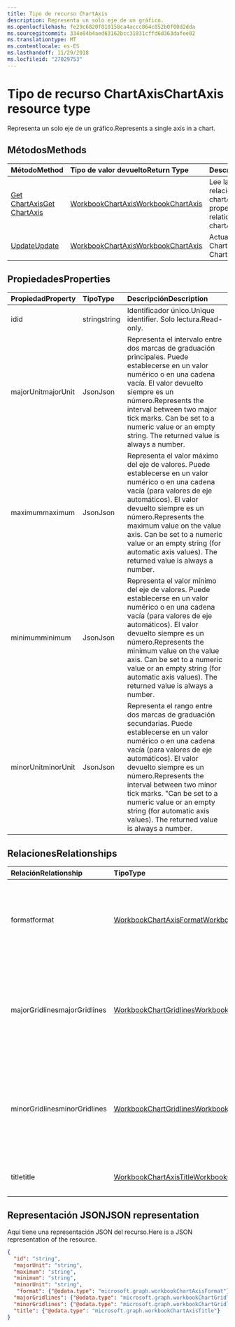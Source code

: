 ```yaml
---
title: Tipo de recurso ChartAxis
description: Representa un solo eje de un gráfico.
ms.openlocfilehash: fe29c6820f810158ca4accc864c852b0f00d2dda
ms.sourcegitcommit: 334e84b4aed63162bcc31831cffd6d363dafee02
ms.translationtype: MT
ms.contentlocale: es-ES
ms.lasthandoff: 11/29/2018
ms.locfileid: "27029753"
---
```

# <a name="chartaxis-resource-type"></a><span data-ttu-id="bba33-103">Tipo de recurso ChartAxis</span><span class="sxs-lookup"><span data-stu-id="bba33-103">ChartAxis resource type</span></span>

<span data-ttu-id="bba33-104">Representa un solo eje de un gráfico.</span><span class="sxs-lookup"><span data-stu-id="bba33-104">Represents a single axis in a chart.</span></span>


## <a name="methods"></a><span data-ttu-id="bba33-105">Métodos</span><span class="sxs-lookup"><span data-stu-id="bba33-105">Methods</span></span>

| <span data-ttu-id="bba33-106">Método</span><span class="sxs-lookup"><span data-stu-id="bba33-106">Method</span></span>           | <span data-ttu-id="bba33-107">Tipo de valor devuelto</span><span class="sxs-lookup"><span data-stu-id="bba33-107">Return Type</span></span>    |<span data-ttu-id="bba33-108">Descripción</span><span class="sxs-lookup"><span data-stu-id="bba33-108">Description</span></span>|
|:---------------|:--------|:----------|
|[<span data-ttu-id="bba33-109">Get ChartAxis</span><span class="sxs-lookup"><span data-stu-id="bba33-109">Get ChartAxis</span></span>](../api/chartaxis-get.md) | [<span data-ttu-id="bba33-110">WorkbookChartAxis</span><span class="sxs-lookup"><span data-stu-id="bba33-110">WorkbookChartAxis</span></span>](chartaxis.md) |<span data-ttu-id="bba33-111">Lee las propiedades y relaciones del objeto chartAxis.</span><span class="sxs-lookup"><span data-stu-id="bba33-111">Read properties and relationships of chartAxis object.</span></span>|
|[<span data-ttu-id="bba33-112">Update</span><span class="sxs-lookup"><span data-stu-id="bba33-112">Update</span></span>](../api/chartaxis-update.md) | [<span data-ttu-id="bba33-113">WorkbookChartAxis</span><span class="sxs-lookup"><span data-stu-id="bba33-113">WorkbookChartAxis</span></span>](chartaxis.md)   |<span data-ttu-id="bba33-114">Actualiza el objeto ChartAxis.</span><span class="sxs-lookup"><span data-stu-id="bba33-114">Update ChartAxis object.</span></span> |

## <a name="properties"></a><span data-ttu-id="bba33-115">Propiedades</span><span class="sxs-lookup"><span data-stu-id="bba33-115">Properties</span></span>
| <span data-ttu-id="bba33-116">Propiedad</span><span class="sxs-lookup"><span data-stu-id="bba33-116">Property</span></span>     | <span data-ttu-id="bba33-117">Tipo</span><span class="sxs-lookup"><span data-stu-id="bba33-117">Type</span></span>   |<span data-ttu-id="bba33-118">Descripción</span><span class="sxs-lookup"><span data-stu-id="bba33-118">Description</span></span>|
|:---------------|:--------|:----------|
| <span data-ttu-id="bba33-119">id</span><span class="sxs-lookup"><span data-stu-id="bba33-119">id</span></span>       |<span data-ttu-id="bba33-120">string</span><span class="sxs-lookup"><span data-stu-id="bba33-120">string</span></span>   | <span data-ttu-id="bba33-121">Identificador único.</span><span class="sxs-lookup"><span data-stu-id="bba33-121">Unique identifier.</span></span> <span data-ttu-id="bba33-122">Solo lectura.</span><span class="sxs-lookup"><span data-stu-id="bba33-122">Read-only.</span></span>|
|<span data-ttu-id="bba33-123">majorUnit</span><span class="sxs-lookup"><span data-stu-id="bba33-123">majorUnit</span></span>|<span data-ttu-id="bba33-124">Json</span><span class="sxs-lookup"><span data-stu-id="bba33-124">Json</span></span>|<span data-ttu-id="bba33-p102">Representa el intervalo entre dos marcas de graduación principales. Puede establecerse en un valor numérico o en una cadena vacía.  El valor devuelto siempre es un número.</span><span class="sxs-lookup"><span data-stu-id="bba33-p102">Represents the interval between two major tick marks. Can be set to a numeric value or an empty string.  The returned value is always a number.</span></span>|
|<span data-ttu-id="bba33-128">maximum</span><span class="sxs-lookup"><span data-stu-id="bba33-128">maximum</span></span>|<span data-ttu-id="bba33-129">Json</span><span class="sxs-lookup"><span data-stu-id="bba33-129">Json</span></span>|<span data-ttu-id="bba33-p103">Representa el valor máximo del eje de valores.  Puede establecerse en un valor numérico o en una cadena vacía (para valores de eje automáticos).  El valor devuelto siempre es un número.</span><span class="sxs-lookup"><span data-stu-id="bba33-p103">Represents the maximum value on the value axis.  Can be set to a numeric value or an empty string (for automatic axis values).  The returned value is always a number.</span></span>|
|<span data-ttu-id="bba33-133">minimum</span><span class="sxs-lookup"><span data-stu-id="bba33-133">minimum</span></span>|<span data-ttu-id="bba33-134">Json</span><span class="sxs-lookup"><span data-stu-id="bba33-134">Json</span></span>|<span data-ttu-id="bba33-p104">Representa el valor mínimo del eje de valores. Puede establecerse en un valor numérico o en una cadena vacía (para valores de eje automáticos). El valor devuelto siempre es un número.</span><span class="sxs-lookup"><span data-stu-id="bba33-p104">Represents the minimum value on the value axis. Can be set to a numeric value or an empty string (for automatic axis values).  The returned value is always a number.</span></span>|
|<span data-ttu-id="bba33-138">minorUnit</span><span class="sxs-lookup"><span data-stu-id="bba33-138">minorUnit</span></span>|<span data-ttu-id="bba33-139">Json</span><span class="sxs-lookup"><span data-stu-id="bba33-139">Json</span></span>|<span data-ttu-id="bba33-p105">Representa el rango entre dos marcas de graduación secundarias. Puede establecerse en un valor numérico o en una cadena vacía (para valores de eje automáticos). El valor devuelto siempre es un número.</span><span class="sxs-lookup"><span data-stu-id="bba33-p105">Represents the interval between two minor tick marks. "Can be set to a numeric value or an empty string (for automatic axis values). The returned value is always a number.</span></span>|

## <a name="relationships"></a><span data-ttu-id="bba33-143">Relaciones</span><span class="sxs-lookup"><span data-stu-id="bba33-143">Relationships</span></span>
| <span data-ttu-id="bba33-144">Relación</span><span class="sxs-lookup"><span data-stu-id="bba33-144">Relationship</span></span> | <span data-ttu-id="bba33-145">Tipo</span><span class="sxs-lookup"><span data-stu-id="bba33-145">Type</span></span>   |<span data-ttu-id="bba33-146">Descripción</span><span class="sxs-lookup"><span data-stu-id="bba33-146">Description</span></span>|
|:---------------|:--------|:----------|
|<span data-ttu-id="bba33-147">format</span><span class="sxs-lookup"><span data-stu-id="bba33-147">format</span></span>|[<span data-ttu-id="bba33-148">WorkbookChartAxisFormat</span><span class="sxs-lookup"><span data-stu-id="bba33-148">WorkbookChartAxisFormat</span></span>](chartaxisformat.md)|<span data-ttu-id="bba33-p106">Representa el formato de un objeto de gráfico, que incluye el formato de línea y de fuente. Solo lectura.</span><span class="sxs-lookup"><span data-stu-id="bba33-p106">Represents the formatting of a chart object, which includes line and font formatting. Read-only.</span></span>|
|<span data-ttu-id="bba33-151">majorGridlines</span><span class="sxs-lookup"><span data-stu-id="bba33-151">majorGridlines</span></span>|[<span data-ttu-id="bba33-152">WorkbookChartGridlines</span><span class="sxs-lookup"><span data-stu-id="bba33-152">WorkbookChartGridlines</span></span>](chartgridlines.md)|<span data-ttu-id="bba33-p107">Devuelve un objeto de línea de cuadrícula que representa las líneas de cuadrícula principales del eje especificado. Solo lectura.</span><span class="sxs-lookup"><span data-stu-id="bba33-p107">Returns a gridlines object that represents the major gridlines for the specified axis. Read-only.</span></span>|
|<span data-ttu-id="bba33-155">minorGridlines</span><span class="sxs-lookup"><span data-stu-id="bba33-155">minorGridlines</span></span>|[<span data-ttu-id="bba33-156">WorkbookChartGridlines</span><span class="sxs-lookup"><span data-stu-id="bba33-156">WorkbookChartGridlines</span></span>](chartgridlines.md)|<span data-ttu-id="bba33-p108">Devuelve un objeto de línea de cuadrícula que representa las líneas de cuadrícula secundarias del eje especificado. Solo lectura.</span><span class="sxs-lookup"><span data-stu-id="bba33-p108">Returns a Gridlines object that represents the minor gridlines for the specified axis. Read-only.</span></span>|
|<span data-ttu-id="bba33-159">title</span><span class="sxs-lookup"><span data-stu-id="bba33-159">title</span></span>|[<span data-ttu-id="bba33-160">WorkbookChartAxisTitle</span><span class="sxs-lookup"><span data-stu-id="bba33-160">WorkbookChartAxisTitle</span></span>](chartaxistitle.md)|<span data-ttu-id="bba33-p109">Representa el título del eje. Solo lectura.</span><span class="sxs-lookup"><span data-stu-id="bba33-p109">Represents the axis title. Read-only.</span></span>|

## <a name="json-representation"></a><span data-ttu-id="bba33-163">Representación JSON</span><span class="sxs-lookup"><span data-stu-id="bba33-163">JSON representation</span></span>

<span data-ttu-id="bba33-164">Aquí tiene una representación JSON del recurso.</span><span class="sxs-lookup"><span data-stu-id="bba33-164">Here is a JSON representation of the resource.</span></span>

<!--{
  "blockType": "resource",
  "optionalProperties": [],
  "keyProperty": "id",
  "baseType": "microsoft.graph.entity",
  "@odata.type": "microsoft.graph.workbookChartAxis"
}-->

```json
{
  "id": "string",
  "majorUnit": "string",
  "maximum": "string",
  "minimum": "string",
  "minorUnit": "string",
   "format": {"@odata.type": "microsoft.graph.workbookChartAxisFormat"},
  "majorGridlines": {"@odata.type": "microsoft.graph.workbookChartGridlines"},
  "minorGridlines": {"@odata.type": "microsoft.graph.workbookChartGridlines"},
  "title": {"@odata.type": "microsoft.graph.workbookChartAxisTitle"}
}

```

<!-- uuid: 8fcb5dbc-d5aa-4681-8e31-b001d5168d79
2015-10-25 14:57:30 UTC -->
<!-- {
  "type": "#page.annotation",
  "description": "ChartAxis resource",
  "keywords": "",
  "section": "documentation",
  "tocPath": ""
}-->